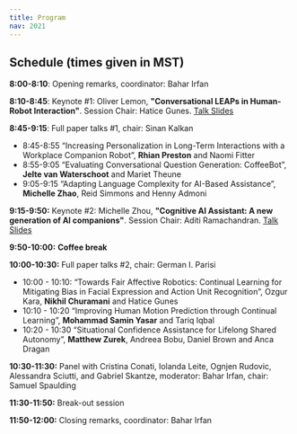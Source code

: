 ```yaml
---
title: Program
nav: 2021
---
```


## Schedule (times given in MST)


**8:00-8:10**:  Opening remarks, coordinator: Bahar Irfan

**8:10-8:45**:  Keynote #1: Oliver Lemon, **"Conversational LEAPs in Human-Robot Interaction"**. Session Chair: Hatice Gunes. [Talk Slides](/papers/LEAP-HRI-Lemon-2021-final.pdf)

**8:45-9:15**:  Full paper talks #1, chair: Sinan Kalkan

- 8:45-8:55  “Increasing Personalization in Long-Term Interactions with a Workplace Companion Robot”, **Rhian Preston** and Naomi Fitter
- 8:55-9:05  “Evaluating Conversational Question Generation: CoffeeBot”, **Jelte van Waterschoot** and Mariet Theune
- 9:05-9:15  “Adapting Language Complexity for AI-Based Assistance”, **Michelle Zhao**, Reid Simmons and Henny Admoni

**9:15-9:50:**  Keynote #2: Michelle Zhou, **"Cognitive AI Assistant: A new generation of AI companions"**. Session Chair: Aditi Ramachandran. [Talk Slides](/papers/Juji2021-HRI.pdf)

**9:50-10:00:**  **Coffee break**

**10:00-10:30:**  Full paper talks #2, chair: German I. Parisi

- 10:00 - 10:10:  “Towards Fair Affective Robotics: Continual Learning for Mitigating Bias in Facial Expression and Action Unit Recognition”, Ozgur Kara, **Nikhil Churamani** and Hatice Gunes
- 10:10 - 10:20  “Improving Human Motion Prediction through Continual Learning”, **Mohammad Samin Yasar** and Tariq Iqbal
- 10:20 - 10:30  “Situational Confidence Assistance for Lifelong Shared Autonomy”, **Matthew Zurek**, Andreea Bobu, Daniel Brown and Anca Dragan

**10:30-11:30:**  Panel with Cristina Conati, Iolanda Leite, Ognjen Rudovic, Alessandra Sciutti, and Gabriel Skantze, moderator: Bahar Irfan, chair: Samuel Spaulding

**11:30-11:50:**  Break-out session

**11:50-12:00:**  Closing remarks, coordinator: Bahar Irfan